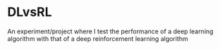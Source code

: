 # DLvsRL
An experiment/project where I test the performance of a deep learning algorithm with that of a deep reinforcement learning algorithm
